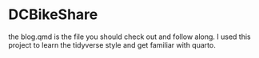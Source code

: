 # DCBikeShare

the blog.qmd is the file you should check out and follow along. I used this project to learn the tidyverse style and get familiar with quarto.
